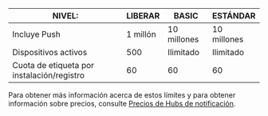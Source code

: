 
| NIVEL: | LIBERAR | BASIC | ESTÁNDAR |
|----|----|----|----|
| Incluye Push | 1 millón | 10 millones | 10 millones |
| Dispositivos activos | 500 | Ilimitado | Ilimitado |
| Cuota de etiqueta por instalación/registro | 60 | 60 | 60 |



Para obtener más información acerca de estos límites y para obtener información sobre precios, consulte [Precios de Hubs de notificación](https://azure.microsoft.com/pricing/details/notification-hubs/). 
